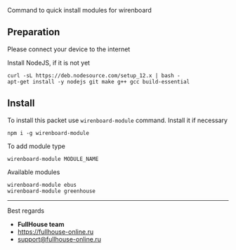 Command to quick install modules for wirenboard

##  Preparation

Please connect your device to the internet

Install NodeJS, if it is not yet
```
curl -sL https://deb.nodesource.com/setup_12.x | bash -
apt-get install -y nodejs git make g++ gcc build-essential
```

##  Install

To install this packet use `wirenboard-module` command. Install it if necessary
```
npm i -g wirenboard-module
```

To add module type
```
wirenboard-module MODULE_NAME
```

Available modules
```
wirenboard-module ebus
wirenboard-module greenhouse
```

----

Best regards
- **FullHouse team**
- https://fullhouse-online.ru
- support@fullhouse-online.ru
